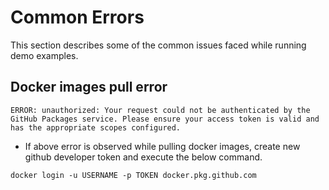 # Common Errors

This section describes some of the common issues faced while
running demo examples.

## Docker images pull error

```
ERROR: unauthorized: Your request could not be authenticated by the GitHub Packages service. Please ensure your access token is valid and has the appropriate scopes configured.
```
- If above error is observed while pulling docker images,
create new github developer token and execute the below command.

```
docker login -u USERNAME -p TOKEN docker.pkg.github.com
```